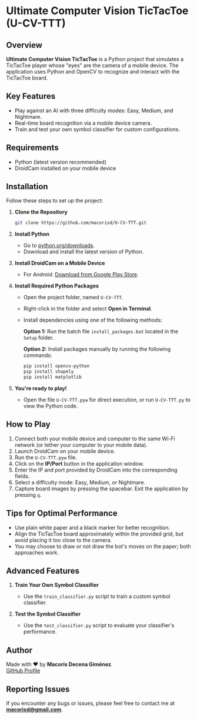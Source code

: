 # Ultimate Computer Vision TicTacToe (U-CV-TTT)

## Overview
**Ultimate Computer Vision TicTacToe** is a Python project that simulates a TicTacToe player whose "eyes" are the camera of a mobile device. The application uses Python and OpenCV to recognize and interact with the TicTacToe board.

## Key Features
- Play against an AI with three difficulty modes: Easy, Medium, and Nightmare.
- Real-time board recognition via a mobile device camera.
- Train and test your own symbol classifier for custom configurations.

## Requirements
- Python (latest version recommended)
- DroidCam installed on your mobile device

## Installation
Follow these steps to set up the project:

1. **Clone the Repository**
   ```bash
   git clone https://github.com/macorisd/U-CV-TTT.git
   ```

2. **Install Python**
   - Go to [python.org/downloads](https://www.python.org/downloads/).
   - Download and install the latest version of Python.

3. **Install DroidCam on a Mobile Device**
   - For Android: [Download from Google Play Store](https://play.google.com/store/apps/details?id=com.dev47apps.droidcam&hl=es&gl=US&pli=1).

4. **Install Required Python Packages**
   - Open the project folder, named `U-CV-TTT`.
   - Right-click in the folder and select **Open in Terminal**.
   - Install dependencies using one of the following methods:

     **Option 1:** Run the batch file `install_packages.bat` located in the `Setup` folder.

     **Option 2:** Install packages manually by running the following commands:
     ```bash
     pip install opencv-python
     pip install shapely
     pip install matplotlib
     ```

5. **You're ready to play!**
   - Open the file `U-CV-TTT.pyw` for direct execution, or run `U-CV-TTT.py` to view the Python code.

## How to Play

1. Connect both your mobile device and computer to the same Wi-Fi network (or tether your computer to your mobile data).
2. Launch DroidCam on your mobile device.
3. Run the `U-CV-TTT.pyw` file.
4. Click on the **IP/Port** button in the application window.
5. Enter the IP and port provided by DroidCam into the corresponding fields.
6. Select a difficulty mode: Easy, Medium, or Nightmare.
7. Capture board images by pressing the spacebar. Exit the application by pressing `q`.

## Tips for Optimal Performance
- Use plain white paper and a black marker for better recognition.
- Align the TicTacToe board approximately within the provided grid, but avoid placing it too close to the camera.
- You may choose to draw or not draw the bot's moves on the paper; both approaches work.

## Advanced Features

1. **Train Your Own Symbol Classifier**
   - Use the `train_classifier.py` script to train a custom symbol classifier.

2. **Test the Symbol Classifier**
   - Use the `test_classifier.py` script to evaluate your classifier's performance.

## Author
Made with ❤️ by **Macorís Decena Giménez**.  
[GitHub Profile](https://github.com/macorisd)

## Reporting Issues
If you encounter any bugs or issues, please feel free to contact me at **macorisd@gmail.com**.